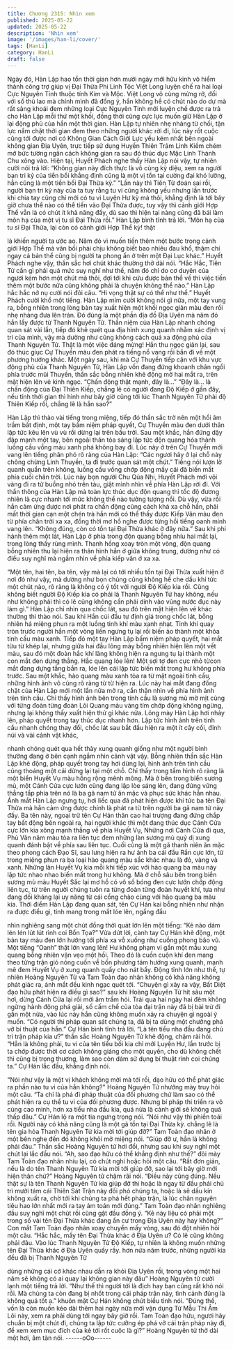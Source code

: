 ```yaml
---
title: Chương 2315: Nhìn xem
published: 2025-05-22
updated: 2025-05-22
description: 'Nhìn xem'
image: '/images/han-li/cover/'
tags: [HanLi]
category: HanLi
draft: false
---
```


Ngày đó, Hàn Lập hao tổn thời gian hơn mười ngày mới hữu kinh
vô hiểm thành công trợ giúp vị Đại Thừa Phi Linh Tộc Việt Long
luyện chế ra hai loại Cực Nguyên Tinh thuộc tính Kim và Mộc.
Việt Long vô cùng mừng rỡ, đối với số thù lao mà chính mình đã
đồng ý, hắn không hề có chút nào do dự mà rất sảng khoái đem
những loại Cực Nguyên Tinh mới luyện chế được ra trả cho Hàn
Lập mỗi thứ một khối, đồng thời cũng cực lực muốn giữ Hàn Lập
ở lại động phủ của hắn một thời gian.
Hàn Lập tự nhiên nhẹ nhàng từ chối, tận lực nắm chặt thời gian
đem theo những người khác rời đi, lúc này rốt cuộc cũng tới được
nơi có Không Gian Cách Giới Lực yếu kém nhất bên ngoài không
gian Địa Uyên, trực tiếp sử dụng Huyền Thiên Trảm Linh Kiếm
chém mở bức tường ngăn cách không gian ra sau đó thúc dục
Mặc Linh Thánh Chu xông vào.
Hiện tại, Huyết Phách nghe thấy Hàn Lập nói vậy, tự nhiên cười
nói trả lời:
“Không gian này đích thực là vô cùng kỳ diệu, xem ra người bạn
tri kỷ của tiền bối khẳng định cũng là một vị tồn tại cường đại khó
lường, hẳn cũng là một tiền bối Đại Thừa kỳ.”
“Lần này thì Tiên Tử đoán sai rồi, người bạn tri kỷ này của ta tuy
rằng tu vi cũng không yếu nhưng lần trước khi chia tay cũng chỉ
mới có tu vi Luyện Hư kỳ mà thôi, khẳng định là tới bây giờ chưa
thể nào có thể tiến vào Đại Thừa được, tuy vậy thì cảnh giới Hợp
Thể vẫn là có chút ít khả năng đấy, dù sao thì hiện tại nàng cũng
đã bái làm môn hạ của một vị tu sĩ Đại Thừa rồi.” Hàn Lập bình
tĩnh trả lời.
“Môn hạ của tu sĩ Đại Thừa, lại còn có cảnh giới Hợp Thể kỳ! thật

là khiến người ta ước ao. Năm đó vì muốn tiến thêm một bước
trong cảnh giới Hợp Thể mà vãn bối phải chịu không biết bao
nhiêu đau khổ, thậm chí ngay cả bản thể cũng bị người ta phong
ấn ở trên một Đại Lục khác.” Huyết Phách nghe vậy, thần sắc hơi
chút khác thường thở dài nói.
“Hắc Hắc, Tiên Tử cần gì phải quá mức suy nghĩ như thế, năm đó
chỉ do cơ duyên của ngươi kém hơn một chút mà thôi, đợi tới khi
cứu được bản thể về thì việc tiến thêm một bước nữa cũng không
phải là chuyện không thể nào.” Hàn Lập hắc hắc nở nụ cười nói
đôi câu.
“Hi vọng thật sự có thể như thế.” Huyết Phách cười khổ một tiếng.
Hàn Lập mỉm cười không nói gì nữa, một tay vung ra, bỗng nhiên
trong lòng bàn tay xuất hiện một khối ngọc giản màu đen rồi nhẹ
nhàng đưa lên trán.
Đó đúng là một phần địa đồ Địa Uyên mà năm đó hắn lấy được từ
Thanh Nguyên Tử.
Thần niệm của Hàn Lập nhanh chóng quan sát vài lần, tiếp đó
khẽ quét qua địa hình xung quanh nhằm xác định vị trí của mình,
vậy mà dường như cũng không cách quá xa động phủ của Thanh
Nguyên Tử.
Thật là một việc đáng mừng!
Hắn thu ngọc giản lại, sau đó thúc giục Cự Thuyền màu đen phát
ra tiếng nổ vang rồi bắn đi về một phương hướng khác.
Một ngày sau, khi mà Cự Thuyền tiếp cận với khu vực động phủ
của Thanh Nguyên Tử, Hàn Lập vốn đang đứng khoanh chân
ngồi phía trước mũi Thuyền, thần sắc bỗng nhiên khẽ động mở
hai mắt ra, trên mặt hiện lên vẻ kinh ngạc.
“Chấn động thật mạnh, đây là…” “Đây là… là chấn động của Đại
Thiên Kiếp, chẳng lẽ có người đang Độ Kiếp ở gần đây, nếu tính
thời gian thì hình như bây giờ cũng tới lúc Thanh Nguyên Tử phải
độ Thiên Kiếp rồi, chẳng lẽ là hắn sao?”

Hàn Lập thì thào vài tiếng trong miệng, tiếp đó thần sắc trở nên
một hồi âm trầm bất định, một tay bấm niệm pháp quyết, Cự
Thuyền màu đen dưới thân lập tức kêu lên vù vù rồi dừng lại trên
bầu trời.
Sau một khắc, hắn đứng dậy đập mạnh một tay, bên ngoài thân
tỏa sáng lập tức độn quang hóa thành luồng cầu vồng màu xanh
phá không bay đi.
Lúc này ở trên Cự Thuyền mới vang lên tiếng phân phó rõ ràng
của Hàn Lập:
“Các ngươi hãy ở lại chỗ này chông chừng Linh Thuyền, ta đi
trước quan sát một chút.”
Tiếng nói lượn lờ quanh quẩn trên không, luồng cầu vồng chớp
động mấy cái đã biến mất phía cuối chân trời.
Lúc này bọn người Chu Qủa Nhi, Huyết Phách mới vội vàng đi ra
từ buồng nhỏ trên tàu, giật mình nhìn về phía Hàn Lập rời đi.
Với thần thông của Hàn Lập mà toàn lực thúc dục độn quang thì
tốc độ đương nhiên là cực nhanh tới mức không thể nào tưởng
tượng nổi.
Dù vậy, vừa rồi hắn cảm ứng được nơi phát ra chấn động cũng
cách khá xa chỗ hắn, phải mất thời gian cạn một chén trà hắn mới
có thể thấy được Kiếp Vân màu đen từ phía chân trời xa xa, đồng
thời mơ hồ nghe được từng hồi tiếng oanh minh vang lên.
“Không đúng, còn có tồn tại Đại Thừa khác ở đây nữa.”
Sau khi phi hành thêm một lát, Hàn Lập ở phía trong độn quang
bỗng nhíu hai mắt lại, trong lòng thấy rùng mình.
Thanh hồng xoay tròn một vòng, độn quang bỗng nhiên thu lại
hiện ra thân hình hắn ở giữa không trung, dường như có điều suy
nghĩ mà ngắm nhìn về phía kiếp vân ở xa xa.

“Một tên, hai tên, ba tên, vậy mà lại có tới nhiều tồn tại Đại Thừa
xuất hiện ở nơi đó như vậy, mà dường như bọn chúng cũng không
hề che dấu khí tức một chút nào, rõ ràng là không có ý tốt với
người Độ Kiếp kia rồi. Cũng không biết người Độ Kiếp kia có phải
là Thanh Nguyên Tử hay không, nếu như không phải thì có lẽ
cũng không cần phải dính vào vũng nước đục này làm gì.” Hàn
Lập chỉ nhìn qua chốc lát, sau đó trên mặt hiện lên vẻ khác
thường thì thào nói.
Sau khi Hắn cúi đầu tự định giá trong chốc lát, bỗng nhiên há
miệng phun ra một luồng tinh khí màu xanh nhạt.
Tinh khí quay tròn trước người hắn một vòng liền ngưng tụ lại rồi
biến ảo thành một khỏa tinh cầu màu xanh.
Tiếp đó một tay Hàn Lập bấm niệm pháp quyết, hai mắt từu từ
khép lại, nhưng giữa hai đầu lông mày bỗng nhiên hiện lên một
vết màu, sau đó một đoàn hắc khí lăng không hiện ra ngưng tụ lại
thành một con mắt đen dựng thẳng.
Hắc quang lóe lên!
Một sợi tơ đen cực nhỏ từcon mắt đang dựng tẳng bắn ra, lóe lên
cái lập tức biến mất trong hư không phía trước.
Sau một khắc, hào quang màu xanh tỏa ra từ mặt ngoài tinh cầu,
những hình ảnh vô cùng rõ ràng từ từ hiện ra.
Lúc này hai mắt đang đống chặt của Hàn Lập mới một lần nữa
mở ra, cẩn thận nhìn về phía hình ảnh trên tinh cầu.
Chỉ thấy hình ảnh bên trong tinh cầu là sương mù mờ mịt cùng
với từng đoàn từng đoàn Lôi Quang màu vàng tím chớp động
không ngừng, nhưng lại không thấy xuất hiện thứ gì khác nữa.
Lông mày Hàn Lập hơi nhảy lên, pháp quyết trong tay thúc dục
nhanh hơn.
Lập tức hình ảnh trên tinh cầu nhanh chóng thay đổi, chốc lát sau
bắt đầu hiện ra một ít cây cối, đỉnh núi và vài cảnh vật khác,

nhanh chóng quét qua hết thảy xung quanh giống như một người
bình thường đang ở bên cạnh ngắm nhìn cảnh vật vậy.
Bỗng nhiên thần sắc Hàn Lập khẽ động, pháp quyết trong tay hơi
dừng lại, hình ảnh trên tinh cầu cũng thoáng một cái dừng lại tại
một chỗ.
Chỉ thấy trong tấm hình rõ ràng là một biển Huyết Vụ màu hồng
rộng mênh mông.
Mà ở bên trong biển sương mù, một Cánh Cửa cực lướn cũng
đang lập lòe sáng lên, đang đứng vững thẳng tắp phía trên nó là
ba gã nam tử ăn mặc và phục sức khác hẳn nhau.
Ánh mắt Hàn Lập ngưng tụ, hơi liếc qua đã phát hiện được khí
tức ba tên Đại Thừa mà hắn cảm ứng được chính là phát ra từ
trên người ba gã nam tử này đấy.
Ba tên này, ngoại trừ tên Cự Hán thân cao hai trượng đang đứng
chắp tay bất động bên ngoài ra, hai người khác thì một đang thúc
dục Cánh Cửa cực lớn kia xông mạnh thẳng về phía Huyết Vụ,
Những nơi Cánh Cửa đi qua, Phù Văn năm màu tỏa ra liên tục
đem những làn sương mù quỷ dị xung quanh đánh bật về phía
sau liên tục.
Cuối cùng là một gã thanh niên ăn mặc theo phong cách Đạo Sĩ,
sau lưng hiện ra hư ảnh ba cái đầu Rắn cực lớn, từ trong miệng
phun ra ba loại hào quang màu sắc khác nhau là đỏ, vàng và
xanh. Những làn Huyết Vụ kia mỗi khi tiếp xúc với hào quang ba
màu này lập tức nhao nhao biến mất trong hư không.
Mà ở chỗ sâu bên trong biển sương mù màu Huyết Sắc lại mơ hồ
có vô số bóng đen cực lướn chớp động liên tục, từ trên người
chúng tuôn ra từng đoàn từng đoàn huyết khí, tựa như đang đối
kháng lại uy năng từ cái cổng chào cùng với hào quang ba màu
kia.
Thời điểm Hàn Lập đang quan sát, tên Cự Hán kai bỗng nhiên
như nhận ra được điều gì, tinh mang trong mắt lóe lên, ngẩng đầu

nhìn nghiêng sang một chút đồng thời quát lớn lên một tiếng:
“Kẻ nào dám lén lén lút lút rình coi Bổn Tọa?”
Vừa dứt lời, cành tay Cự Hán khẽ động, một bàn tay màu đen lớn
hướng tới phía xa vỗ xuống như cuồng phong bão vũ.
Một tiếng “Oanh” thật lớn vang lên!
Hư không phạm vi gần một mẫu xung quang bỗng nhiên vặn vẹo
một hồi.
Theo đó là cuồn cuộn khí đen mang theo từng trận gió nóng cuốn
về bốn phương tám hướng xung quanh, mạnh mẽ đem Huyết Vụ
ở xung quanh quấy cho nát bấy.
Động tĩnh lớn như thế, tự nhiên Hoàng Nguyên Tử và Tam Toàn
đạo nhân không có khả năng không phát giác ra, ánh mắt đều
kinh ngạc quét tới.
“Chuyện gì xảy ra vậy, Bất Diệt đạo hữu phát hiện ra điều gì sao?”
sau khi Hoàng Nguyên Tử hít sâu một hơi, dừng Cánh Cửa lại rồi
mới âm trầm hỏi.
Trải qua hai ngày hai đêm không ngừng hành động phá giải, số
cấm chế của tòa đại trận này đã bị bài trừ đi gần một nửa, vào lúc
này hắn cũng không muốn xảy ra chuyện gì ngoài ý muốn.
“Có người thi pháp quan sát chúng ta, đã bị ta dùng một chưởng
phá vỡ bí thuật của hắn.” Cự Hán bình tĩnh trả lời.
“Là tên tiểu nha đầu đang chủ trì trận pháp kia ư?” thần sắc
Hoàng Nguyên Tử khẽ động, chậm rãi hỏi.
“Hẳn là không phải, tu vi của tên tiểu bối kia chỉ mới Luyện Hư,
lần trước bị ta chớp được thời cơ cách không giáng cho một
quyền, cho dù không chết thì cũng bị trọng thương, làm sao còn
dám sử dụng bí thuật rình coi chúng ta.” Cự Hán lắc đầu, khẳng
định nói.

“Nói như vậy là một vị khách không mời mà tới rồi, đạo hữu có thể
phát giác ra phần nào tu vi của hắn không?" Hoàng Nguyên Tử
nhướng mày truy hỏi một câu.
“Ta chỉ là phá đi pháp thuật của đối phương chứ làm sao có thể
phát hiện ra cụ thể tu vi của đối phương được. Nhưng bí pháp thi
triển ra vô cùng cao minh, hơn xa tiểu nha đầu kia, quá nửa là
cảnh giới sẽ không quá thấp đâu.” Cự Hán lộ ra một tia ngưng
trọng nói.
“Nói như vậy thì phiền toái rồi. Người này có khả năng cũng là
một gã tồn tại Đại Thừa kỳ. chẳng lẽ là tên gia hỏa Thanh Nguyên
Tử kia mời tới giúp đỡ?” Tam Toàn đạo nhân ở một bên nghe đến
đó không khỏi mở miệng nói.
“Giúp đỡ ư, hẳn là không phải đâu.” Thần sắc Hoàng Nguyên tử
hơi đổi, nhưng sau khi suy nghĩ một chút lại lắc đầu nói.
“Ah, sao đạo hữu có thể khẳng định như thế?” đôi mày Tam Toàn
đạo nhân nhíu lại, có chút nghi hoặc hỏi một câu.
“Rất đơn giản, nếu là do tên Thanh Nguyên Tử kia mời tới giúp
đỡ, sao lại tới bây giờ mới hiện thân chứ?” Hoàng Nguyên tử
chậm rãi nói.
“Điều này cũng đúng. Nếu thật sự là tên Thanh Nguyên Tử kia
giúp đỡ thì hoặc là ngay từ đầu phải chủ trì mười tám cái Thiên
Sát Trận này đối phó chúng ta, hoặc là sẽ dấu kín không xuất ra,
chờ tới khi chúng ta phá hết pháp trận, là lúc chân nguyên tiêu
hao lớn nhất mới ra tay ám toán mới đúng.” Tam Toàn đạo nhân
nghiêng đầu suy nghĩ một chút rồi cũng gật đầu đồng ý.
“Kẻ này liệu có phải một trong số vài tên Đại Thừa khác đang ẩn
cư trong Địa Uyên này hay không?” Con mắt Tam Toàn đạo nhân
xoay chuyển mấy vòng, sau đó đột nhiên hỏi một câu.
“Hắc hắc, mấy tên Đại Thừa khác ở Địa Uyên ư? Có lẽ cũng
không phải đâu. Vào lúc Thanh Nguyên Tử Độ Kiếp, tự nhiên là
không muốn những tên Đại Thừa khác ở Địa Uyên quấy rầy. hơn
nửa năm trước, những người kia đều đã bị Thanh Nguyên Tử

dùng những cái cớ khác nhau dẫn ra khỏi Địa Uyên rồi, trong
vòng một hai năm sẽ không có ai quay lại không gian này đâu”
Hoàng Nguyên tử cười lạnh một tiếng trả lời.
“Như thế thì người tới là địch hay bạn cũng rất khó nói rồi. Mà
chúng ta còn đang bị nhốt trong cái pháp trận này, tình cảnh đúng
là không quá tốt a.” khuôn mặt Cự Hán không chút biểu tình nói.
“Đúng thế, vốn là còn muốn kéo dài thêm hai ngày nữa mới vận
dụng Tử Mẫu Thi Âm Lôi này, xem ra phải dùng tới ngay bây giờ
rồi. Tam Toàn đạo hữu, ngươi hãy chuẩn bị một chút đi, chúng ta
lập tức cưỡng ép phá vỡ cái trận pháp này đi, để xem xem mục
đích của kẻ tới rốt cuộc là gì?” Hoàng Nguyên tử thở dài một hơi,
âm tàn nói.
------oOo------
